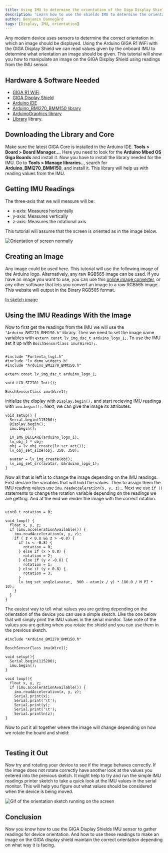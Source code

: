```yaml
---
title: Using IMU to determine the orientation of the Giga Display Shield
description: 'Learn how to use the shields IMU to determine the orientation of the Giga Display Shield'
author: Benjamin Dannegård
tags: [Display, IMU, orientation]
---
```


Any modern device uses sensors to determine the correct orientation in which an image should be displayed. Using the Arduino GIGA R1 WiFi with the GIGA Display Shield we can read values given by the onboard IMU to determine what orientation an image should be given. This tutorial will show you how to manipulate an image on the GIGA Display Shield using readings from the IMU sensor. 

## Hardware & Software Needed

- [GIGA R1 WiFi](/hardware/giga-r1).
- [GIGA Display Shield]()
- [Arduino IDE](https://www.arduino.cc/en/software)
- [Arduino_BMI270_BMM150 library]()
- [ArduinoGraphics library]()
- [Library]() library.

## Downloading the Library and Core

Make sure the latest GIGA Core is installed in the Arduino IDE. **Tools > Board > Board Manager...**. Here you need to look for the **Arduino Mbed OS Giga Boards** and install it. Now you have to install the library needed for the IMU. Go to **Tools > Manage libraries..**, search for **Arduino_BMI270_BMM150**, and install it. This library will help us with reading values from the IMU.

## Getting IMU Readings

The three-axis that we will measure will be:

- x-axis: Measures horizontally
- y-axis: Measures vertically
- z-axis: Measures the rotational axis

This tutorial will assume that the screen is oriented as in the image below.

![Orientation of screen normally]()

## Creating an Image

Any image could be used here. This tutorial will use the following image of the Arduino logo. Alternatively, any raw RGB565 image can be used. If you have an image you want to use, you can use this [online image converter](https://lvgl.io/tools/imageconverter), or any other software that lets you convert an image to a raw RGB565 image. This website will output in the Binary RGB565 format.

[In sketch image]()

## Using the IMU Readings With the Image

Now to first get the readings from the IMU we will use the `"Arduino_BMI270_BMM150.h"` library. Then we need to set the image name variables with `extern const lv_img_dsc_t arduino_logo_1;`. To use the IMU set it up with `BoschSensorClass imu(Wire1);`.

```arduino

#include "Portenta_lvgl.h"
#include "lv_demo_widgets.h"
#include "Arduino_BMI270_BMM150.h"

extern const lv_img_dsc_t arduino_logo_1;

void LCD_ST7701_Init();

BoschSensorClass imu(Wire1);
```

initialize the display with `Display.begin();` and start recieving IMU readings with `imu.begin();`. Next, we can give the image its attributes.

```arduino
void setup() {
  Serial.begin(115200);
  Display.begin();
  imu.begin();

  LV_IMG_DECLARE(arduino_logo_1);
  lv_obj_t * obj;
  obj = lv_obj_create(lv_scr_act());
  lv_obj_set_size(obj, 350, 350);

  avatar = lv_img_create(obj);
  lv_img_set_src(avatar, &arduino_logo_1);
}

```

Now all that is left is to change the image depending on the IMU readings. First declare the variables that will hold the values. Then to assign them the IMU reading values use `imu.readAcceleration(x, y, z);`. Next we use `if ()` statements to change the rotation variable depending on the readings we are getting. And at the end we render the image with the correct rotation.

```arduino

uint8_t rotation = 0;

void loop() {
  float x, y, z;
  if (imu.accelerationAvailable()) {
    imu.readAcceleration(x, y, z);
    if ( z < 0.8 && z > -0.8) {
      if (x < -0.8) {
        rotation = 0;
      } else if (x > 0.8) {
        rotation = 2;
      } else if (y < -0.8) {
        rotation = 1;
      } else if (y > 0.8) {
        rotation = 3;
      }
      lv_img_set_angle(avatar,  900 - atan(x / y) * 180.0 / M_PI * 10);
    }
  }
}
```

The easiest way to tell what values you are getting depending on the orientation of the device you can use a simple sketch. Like the one below that will simply print the IMU values in the serial monitor. Take note of the values you are getting when you rotate the shield and you can use them in the previous sketch.

```arduino
#include "Arduino_BMI270_BMM150.h"

BoschSensorClass imu(Wire1);

void setup(){
  Serial.begin(115200);
  imu.begin();
}

void loop(){
  float x, y, z;
  if (imu.accelerationAvailable()) {
    imu.readAcceleration(x, y, z);
    Serial.print(x);
    Serial.print('\t');
    Serial.print(y);
    Serial.print('\t');
    Serial.println(z);
}
```

Now to put it all together where the image will change depending on how we rotate the board and shield:

```arduino

```

## Testing it Out

Now try and rotating your device to see if the image behaves correctly. If the image does not rotate correctly have another look at the values you entered into the previous sketch. It might help to try and run the simple IMU readings printer sketch to take a quick look at the IMU values in the serial monitor. This will help you figure out what values should be considered when the device is being moved. 

![Gif of the orientation sketch running on the screen]()

## Conclusion

Now you know how to use the GIGA Display Shields IMU sensor to gather readings for device orientation. And how to use these readings to make an image on the GIGA display shield maintain the correct orientation depending on what way it is facing. 